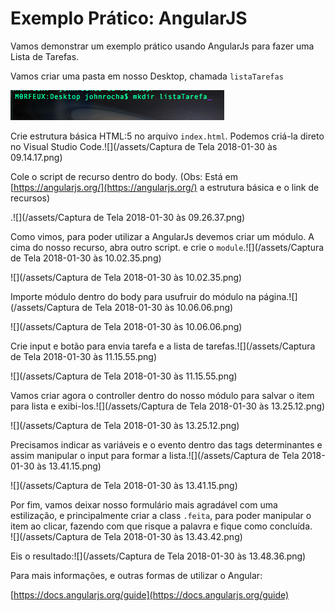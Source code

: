 # Exemplo Prático: AngularJS

Vamos demonstrar um exemplo prático usando AngularJs para fazer uma Lista de Tarefas.

Vamos criar uma pasta em nosso Desktop, chamada `listaTarefas`

![](/assets/mkdirlistatarefas.png)

Crie estrutura básica HTML:5 no arquivo `index.html`. Podemos criá-la direto no Visual Studio Code.![](/assets/Captura de Tela 2018-01-30 às 09.14.17.png)

Cole o script de recurso dentro do body. \(Obs: Está em [https://angularjs.org/](https://angularjs.org/) a estrutura básica e o link de recursos\)

.![](/assets/Captura de Tela 2018-01-30 às 09.26.37.png)

Como vimos, para poder utilizar a AngularJs devemos criar um módulo. A cima do nosso recurso, abra outro script. e crie o `module`.![](/assets/Captura de Tela 2018-01-30 às 10.02.35.png)

![](/assets/Captura de Tela 2018-01-30 às 10.02.35.png)

Importe módulo dentro do body para usufruir do módulo na página.![](/assets/Captura de Tela 2018-01-30 às 10.06.06.png)

![](/assets/Captura de Tela 2018-01-30 às 10.06.06.png)

Crie input e botão para envia tarefa e a lista de tarefas.![](/assets/Captura de Tela 2018-01-30 às 11.15.55.png)

![](/assets/Captura de Tela 2018-01-30 às 11.15.55.png)



Vamos criar agora o controller dentro do nosso módulo para salvar o item para lista e exibi-los.![](/assets/Captura de Tela 2018-01-30 às 13.25.12.png)

![](/assets/Captura de Tela 2018-01-30 às 13.25.12.png)

Precisamos indicar as variáveis e o evento dentro das tags determinantes e assim manipular o input para formar a lista.![](/assets/Captura de Tela 2018-01-30 às 13.41.15.png)

![](/assets/Captura de Tela 2018-01-30 às 13.41.15.png)

Por fim, vamos deixar nosso formulário mais agradável com uma estilização, e principalmente criar a class `.feita`, para poder manipular o item ao clicar, fazendo com que risque a palavra e fique como concluída.  
![](/assets/Captura de Tela 2018-01-30 às 13.43.42.png)

Eis o resultado:![](/assets/Captura de Tela 2018-01-30 às 13.48.36.png)

Para mais informações, e outras formas de utilizar o Angular:

[https://docs.angularjs.org/guide](https://docs.angularjs.org/guide)



